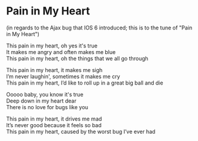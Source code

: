 Pain in My Heart
=
(in regards to the Ajax bug that IOS 6 introduced; this is to the tune of "Pain in My Heart")

This pain in my heart, oh yes it's true <br>
It makes me angry and often makes me blue <br>
This pain in my heart, oh the things that we all go through <br>

This pain in my heart, it makes me sigh <br>
I’m never laughin', sometimes it makes me cry <br>
This pain in my heart, I’d like to roll up in a great big ball and die <br>

Ooooo baby, you know it's true <br>
Deep down in my heart dear <br>
There is no love for bugs like you <br>

This pain in my heart, it drives me mad <br>
It’s never good because it feels so bad <br>
This pain in my heart, caused by the worst bug I’ve ever had <br>